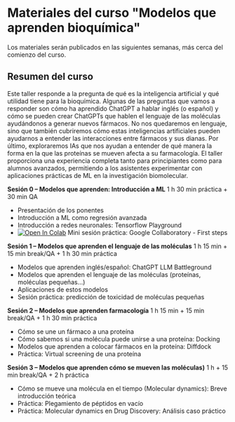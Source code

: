 #  Materiales del curso "Modelos que aprenden bioquímica"

Los materiales serán publicados en las siguientes semanas, más cerca del comienzo del curso.

## Resumen del curso

Este taller responde a la pregunta de qué es la inteligencia artificial y qué utilidad
tiene para la bioquímica. Algunas de las preguntas que vamos a responder son cómo
ha aprendido ChatGPT a hablar inglés (o español) y cómo se pueden crear ChatGPTs
que hablen el lenguaje de las moléculas ayudándonos a generar nuevos fármacos.
No nos quedaremos en lenguaje, sino que también cubriremos cómo estas
inteligencias artificiales pueden ayudarnos a entender las interacciones entre
fármacos y sus dianas. Por último, exploraremos IAs que nos ayudan a entender de
qué manera la forma en la que las proteínas se mueven afecta a su farmacología.
El taller proporciona una experiencia completa tanto para principiantes como para
alumnos avanzados, permitiendo a los asistentes experimentar con aplicaciones
prácticas de ML en la investigación biomolecular.

**Sesión 0 – Modelos que aprenden: Introducción a ML** 1 h 30 min práctica + 30 min QA
- Presentación de los ponentes
- Introducción a ML como regresión avanzada
- Introducción a redes neuronales: Tensorflow Playground
- <a target="_blank" href="https://colab.research.google.com/github/RaulFD-creator/blob/main/BiotechWorkshopAI/Sesion1.ipynb">
  <img src="https://colab.research.google.com/assets/colab-badge.svg" alt="Open In Colab"/></a> Mini sesión práctica: Google Collaboratory - First steps 


**Sesión 1 – Modelos que aprenden el lenguaje de las moléculas** 1 h 15 min + 15 min break/QA + 1 h 30 min práctica
- Modelos que aprenden inglés/español: ChatGPT LLM Battleground
- Modelos que aprenden el lenguaje de las moléculas (proteínas, moléculas pequeñas...)
- Aplicaciones de estos modelos
- Sesión práctica: predicción de toxicidad de moléculas pequeñas

**Sesión 2 – Modelos que aprenden farmacología** 1 h 15 min + 15 min break/QA + 1 h 30 min práctica
- Cómo se une un fármaco a una proteína
- Cómo sabemos si una molécula puede unirse a una proteína: Docking
- Modelos que aprenden a colocar fármacos en la proteína: Diffdock
- Práctica: Virtual screening de una proteína


**Sesión 3 – Modelos que aprenden cómo se mueven las moléculas)** 1 h + 15 min break/QA + 2 h práctica
- Cómo se mueve una molécula en el tiempo (Molecular dynamics): Breve introducción
teórica
- Práctica: Plegamiento de péptidos en vacío
- Práctica: Molecular dynamics en Drug Discovery: Análisis caso práctico
